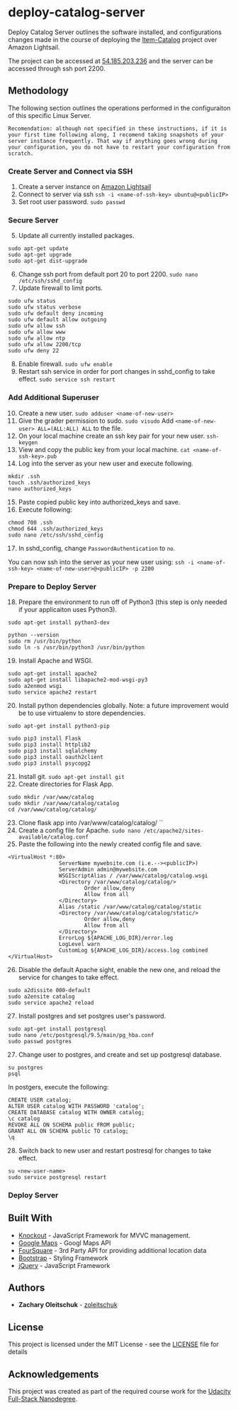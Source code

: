 # deploy-catalog-server
Deploy Catalog Server outlines the software installed, and configurations changes made in the course of deploying the [Item-Catalog](https://github.com/zoleitschuk/item-catalog) project over Amazon Lightsail.

The project can be accessed at [54.185.203.236](http://54.185.203.236/) and the server can be accessed through ssh port 2200.

## Methodology

The following section outlines the operations performed in the configuraiton of this specific Linux Server.

```
Recomendation: although not specified in these instructions, if it is your first time following along, I recomend taking snapshots of your server instance frequently. That way if anything goes wrong during your configuration, you do not have to restart your configuration from scratch.
```

### Create Server and Connect via SSH

1. Create a server instance on [Amazon Lightsail]()
2. Connect to server via ssh
`ssh -i <name-of-ssh-key> ubuntu@<publicIP>`
3. Set root user password.
`sudo passwd`

### Secure Server

5. Update all currently installed packages.
```
sudo apt-get update
sudo apt-get upgrade
sudo apt-get dist-upgrade
```
6. Change ssh port from default port 20 to port 2200.
`sudo nano /etc/ssh/sshd_config`
7. Update firewall to limit ports.
```
sudo ufw status
sudo ufw status verbose
sudo ufw default deny incoming
sudo ufw default allow outgoing
sudo ufw allow ssh
sudo ufw allow www
sudo ufw allow ntp
sudo ufw allow 2200/tcp
sudo ufw deny 22
```
8. Enable firewall.
`sudo ufw enable`
9. Restart ssh service in order for port changes in sshd_config to take effect.
`sudo service ssh restart`

### Add Additional Superuser
10. Create a new user.
`sudo adduser <name-of-new-user>`
11. Give the grader permission to sudo.
`sudo visudo`
Add `<name-of-new-user> ALL=(ALL:ALL) ALL` to the file.
12. On your local machine create an ssh key pair for your new user.
`ssh-keygen`
13. View and copy the public key from your local machine.
`cat <name-of-ssh-key>.pub`
14. Log into the server as your new user and execute following.
```
mkdir .ssh
touch .ssh/authorized_keys
nano authorized_keys
```
15. Paste copied public key into authorized_keys and save.
16. Execute following:
```
chmod 700 .ssh
chmod 644 .ssh/authorized_keys
sudo nano /etc/ssh/sshd_config
```
17. In sshd_config, change `PasswordAuthentication` to `no`.

You can now ssh into the server as your new user using:
`ssh -i <name-of-ssh-key> <name-of-new-user>@<publicIP> -p 2200`

### Prepare to Deploy Server
18. Prepare the environment to run off of Python3 (this step is only needed if your applicaiton uses Python3).
```
sudo apt-get install python3-dev

python --version
sudo rm /usr/bin/python
sudo ln -s /usr/bin/python3 /usr/bin/python
```
19. Install Apache and WSGI.
```
sudo apt-get install apache2
sudo apt-get install libapache2-mod-wsgi-py3
sudo a2enmod wsgi
sudo service apache2 restart
```
20. Install python dependencies globally. Note: a future improvement would be to use virtualenv to store dependencies.
```
sudo apt-get install python3-pip

sudo pip3 install Flask
sudo pip3 install httplib2
sudo pip3 install sqlalchemy
sudo pip3 install oauth2client
sudo pip3 install psycopg2
```
21. Install git.
`sudo apt-get install git`
22. Create directories for Flask App.
```
sudo mkdir /var/www/catalog
sudo mkdir /var/www/catalog/catalog
cd /var/www/catalog/catalog/
```
23. Clone flask app into /var/www/catalog/catalog/
``
24. Create a config file for Apache.
`sudo nano /etc/apache2/sites-available/catalog.conf`
25. Paste the following into the newly created config file and save.
```
<VirtualHost *:80>
                ServerName mywebsite.com (i.e.--><publicIP>)
                ServerAdmin admin@mywebsite.com
                WSGIScriptAlias / /var/www/catalog/catalog.wsgi
                <Directory /var/www/catalog/catalog/>
                        Order allow,deny
                        Allow from all
                </Directory>
                Alias /static /var/www/catalog/catalog/static
                <Directory /var/www/catalog/catalog/static/>
                        Order allow,deny
                        Allow from all
                </Directory>
                ErrorLog ${APACHE_LOG_DIR}/error.log
                LogLevel warn
                CustomLog ${APACHE_LOG_DIR}/access.log combined
</VirtualHost>
```
26. Disable the default Apache sight, enable the new one, and reload the service for changes to take effect.
```
sudo a2dissite 000-default
sudo a2ensite catalog
sudo service apache2 reload
```
27. Install postgres and set postgres user's password.
```			
sudo apt-get install postgresql
sudo nano /etc/postgresql/9.5/main/pg_hba.conf
sudo passwd postgres
```
27. Change user to postgres, and create and set up postgresql database.
```
su postgres
psql
```

In postgers, execute the following:
```
CREATE USER catalog;
ALTER USER catalog WITH PASSWORD 'catalog';
CREATE DATABASE catalog WITH OWNER catalog;
\c catalog
REVOKE ALL ON SCHEMA public FROM public;
GRANT ALL ON SCHEMA public TO catalog;
\q
```

28. Switch back to new user and restart postresql for changes to take effect.
```
su <new-user-name>
sudo service postgresql restart
```

### Deploy Server



## Built With

* [Knockout](https://knockoutjs.com/) - JavaScript Framework for MVVC management.
* [Google Maps](https://developers.google.com/maps/documentation/) - Googl Maps API
* [FourSquare](https://developer.foursquare.com/docs/api) - 3rd Party API for providing additional location data
* [Bootstrap](https://getbootstrap.com/docs/4.0/getting-started/introduction/) - Styling Framework
* [jQuery](http://api.jquery.com/jQuery/) - JavaScript Framework

## Authors

* **Zachary Oleitschuk** - [zoleitschuk](https://github.com/zoleitschuk/)

## License

This project is licensed under the MIT License - see the [LICENSE](LICENSE) file for details

## Acknowledgements

This project was created as part of the required course work for the [Udacity Full-Stack Nanodegree](https://www.udacity.com/course/full-stack-web-developer-nanodegree--nd004).
